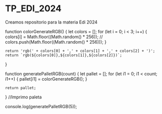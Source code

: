 # TP_EDI_2024
Creamos repositorio para la materia Edi 2024


function colorGenerateRGB() {
    let colors = [];
    for (let i = 0; i < 3; i++) {
        colors[i] = Math.floor((Math.random() * 256));
        // colors.push(Math.floor((Math.random() * 256)));
    }

    return 'rgb(' + colors[0] + ',' + colors[1] + ',' + colors[2] + ')';
    return `rgb(${colors[0]},${colors[1]},${colors[2]})`;
}

function generatePalletRGB(count) {
    let pallet = [];
    for (let i1 = 0; i1 < count; i1++) {
        pallet[i1] = colorGenerateRGB();
    }

    return pallet;
}
//Imprimo paleta

console.log(generatePalletRGB(5));

